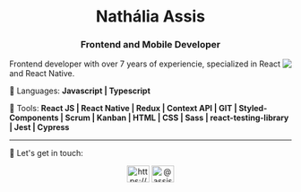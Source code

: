 <h1 align="center">Nathália Assis</h1>
<h3 align="center">Frontend and Mobile Developer</h3>

<img align="right" src="https://github-readme-stats.vercel.app/api/top-langs/?username=nathaliaassis&layout=compact" />

<p align="left"> 
Frontend developer with over 7 years of experiencie, specialized in React and React Native.
</p>

<p align="left">
  🦄 Languages: <strong>Javascript | Typescript</strong>
</p>

<p align="left">
  💼 Tools: <strong>React JS | React Native | Redux | Context API | GIT | Styled-Components | Scrum | Kanban | HTML | CSS | Sass | react-testing-library | Jest | Cypress </strong>
</p>

<hr/> 

<p align="left">
  💌 Let's get in touch: 
</p>

<p align="center">
<a href="https://www.linkedin.com/in/nathaliamassis" target="blank"><img align="center" src="https://raw.githubusercontent.com/rahuldkjain/github-profile-readme-generator/master/src/images/icons/Social/linked-in-alt.svg" alt="https://www.linkedin.com/in/nathaliamassis" height="30" width="40" /></a>
<a href="https://instagram.com/assis_nath16" target="blank"><img align="center" src="https://raw.githubusercontent.com/rahuldkjain/github-profile-readme-generator/master/src/images/icons/Social/instagram.svg" alt="@assis_nath16" height="30" width="40" /></a>
</p>

